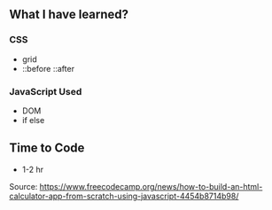 ## What I have learned?

### CSS

- grid 
- ::before ::after

### JavaScript Used
- DOM
- if else


## Time to Code

- 1-2 hr



Source: https://www.freecodecamp.org/news/how-to-build-an-html-calculator-app-from-scratch-using-javascript-4454b8714b98/